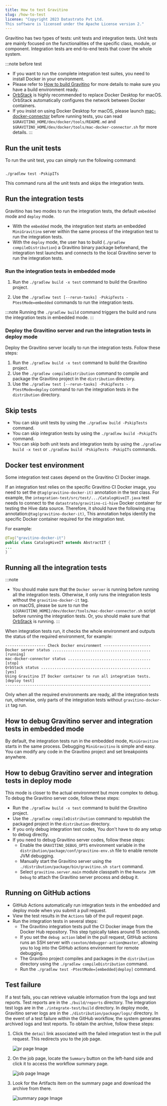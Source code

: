 ```yaml
---
title: How to test Gravitino
slug: /how-to-test
license: "Copyright 2023 Datastrato Pvt Ltd.
This software is licensed under the Apache License version 2."
---
```


Gravitino has two types of tests: unit tests and integration tests. Unit tests are mainly
focused on the functionalities of the specific class, module, or component. Integration tests
are end-to-end tests that cover the whole system.

:::note before test
* If you want to run the complete integration test suites, you need to install Docker in your
  environment.
* Please refer to [How to build Gravitino](./how-to-build.md) for more details to make sure you have
  a build environment ready.
* [OrbStack](https://orbstack.dev/) is highly recommended to replace Docker Desktop for
  macOS. OrbStack automatically configures the network between Docker containers.
* If you insist on using Docker Desktop for macOS, please launch
  [mac-docker-connector](https://github.com/wenjunxiao/mac-docker-connector) before running tests,
  you can read `$GRAVITINO_HOME/dev/docker/tools/README.md` and
  `$GRAVITINO_HOME/dev/docker/tools/mac-docker-connector.sh` for more details.
:::

## Run the unit tests

To run the unit test, you can simply run the following command:

```shell

./gradlew test -PskipITs
```

This command runs all the unit tests and skips the integration tests.

## Run the integration tests

Gravitino has two modes to run the integration tests, the default `embedded` mode and `deploy` mode.

* With the `embedded` mode, the integration test starts an embedded `MiniGravitino` server
  within the same process of the integration test to run the integration tests.
* With the `deploy` mode, the user has to build (`./gradlew compileDistribution`) a Gravitino binary package beforehand, the
  integration test launches and connects to the local Gravitino server to run the integration
  tests.

### Run the integration tests in embedded mode

1. Run the `./gradlew build -x test` command to build the Gravitino project.

2. Use the `./gradlew test [--rerun-tasks] -PskipTests -PtestMode=embedded` commands to run the
   integration tests.

:::note
Running the `./gradlew build` command triggers the build and runs the integration tests in embedded mode.
:::

### Deploy the Gravitino server and run the integration tests in deploy mode

Deploy the Gravitino server locally to run the integration tests. Follow these steps:

1. Run the `./gradlew build -x test` command to build the Gravitino project.
2. Use the `./gradlew compileDistribution` command to compile and package the Gravitino project
   in the `distribution` directory.
3. Use the `./gradlew test [--rerun-tasks] -PskipTests -PtestMode=deploy` command to run the
   integration tests in the `distribution` directory.

## Skip tests

* You can skip unit tests by using the `./gradlew build -PskipTests` command.
* You can skip integration tests by using the `./gradlew build -PskipITs` command.
* You can skip both unit tests and integration tests by using the `./gradlew build -x test` or `./gradlew build -PskipTests -PskipITs` commands.

## Docker test environment

Some integration test cases depend on the Gravitino CI Docker image.

If an integration test relies on the specific Gravitino CI Docker image,
you need to set the `@tag(gravitino-docker-it)` annotation in the test class.
For example, the `integration-test/src/test/.../CatalogHiveIT.java` test needs to connect to
the `datastrato/gravitino-ci-hive` Docker container for testing the Hive data source.
Therefore, it should have the following `@tag` annotation:`@tag(gravitino-docker-it)`, This annotation
helps identify the specific Docker container required for the integration test.

For example:

```java
@Tag("gravitino-docker-it")
public class CatalogHiveIT extends AbstractIT {
...
}
```

## Running all the integration tests

:::note
* You should make sure that the `Docker server` is running before running all the
  integration tests. Otherwise, it only runs the integration tests without the `gravitino-docker-it` tag.
* on macOS, please be sure to run the `${GRAVITINO_HOME}/dev/docker/tools/mac-docker-connector.sh`
  script before running the integration tests. Or, you should make sure that
  [OrbStack](https://orbstack.dev/) is running.
:::

When integration tests run, it checks the whole environment and outputs the status of the
required environment, for example:

```text
------------------ Check Docker environment ---------------------
Docker server status ............................................ [running]
mac-docker-connector status ..................................... [stop]
OrbStack status ................................................. [yes]
Using Gravitino IT Docker container to run all integration tests. [deploy test]
-----------------------------------------------------------------
```

Only when all the required environments are ready, all the integration tests run, otherwise,
only parts of the integration tests without `gravitino-docker-it` tag run.

## How to debug Gravitino server and integration tests in embedded mode

By default, the integration tests run in the embedded mode, `MiniGravitino` starts in the same process. Debugging `MiniGravitino` is simple and easy. You can modify any code in the Gravitino project and set breakpoints anywhere.

## How to debug Gravitino server and integration tests in deploy mode

This mode is closer to the actual environment but more complex to debug. To debug the Gravitino server code, follow these steps:

* Run the `./gradlew build -x test` command to build the Gravitino project.
* Use the `./gradlew compileDistribution` command to republish the packaged project in the `distribution` directory.
* If you only debug integration test codes, You don't have to do any setup to debug directly.
* If you need to debug Gravitino server codes, follow these steps:
  * Enable the `GRAVITINO_DEBUG_OPTS` environment variable in the
  `distribution/package/conf/gravitino-env.sh` file to enable remote JVM debugging.
  * Manually start the Gravitino server using the `./distribution/package/bin/gravitino.sh
  start` command.
  * Select `gravitino.server.main` module classpath in the `Remote JVM Debug` to attach the
  Gravitino server process and debug it.

## Running on GitHub actions

* GitHub Actions automatically run integration tests in the embedded and deploy mode when you
  submit a pull request.
* View the test results in the `Actions` tab of the pull request page.
* Run the integration tests in several steps:
  * The Gravitino integration tests pull the CI Docker image from the Docker Hub repository. This step typically takes around 15 seconds.
  * If you set the `debug action` label in the pull request, GitHub actions runs an SSH server with `csexton/debugger-action@master`, allowing you to log into the GitHub actions environment for remote debugging.
  * The Gravitino project compiles and packages in the `distribution` directory using the `./gradlew compileDistribution` command.
  * Run the `./gradlew test -PtestMode=[embedded|deploy]` command.

## Test failure

If a test fails, you can retrieve valuable information from the logs and test reports. Test reports are in the `./build/reports` directory. The integration test logs are in the `./integrate-test/build` directory. In deploy mode, Gravitino server logs are in the `./distribution/package/logs/` directory. In the event of a test failure within the GitHub workflow, the system generates archived logs and test reports. To obtain the archive, follow these steps:

1. Click the `detail` link associated with the failed integration test in the pull request. This redirects you to the job page.

   ![pr page Image](assets/test-fail-pr.png)

2. On the job page, locate the `Summary` button on the left-hand side and click it to access the workflow summary page.

   ![job page Image](assets/test-fail-job.png)

3. Look for the Artifacts item on the summary page and download the archive from there.

   ![summary page Image](assets/test-fail-summary.png)
